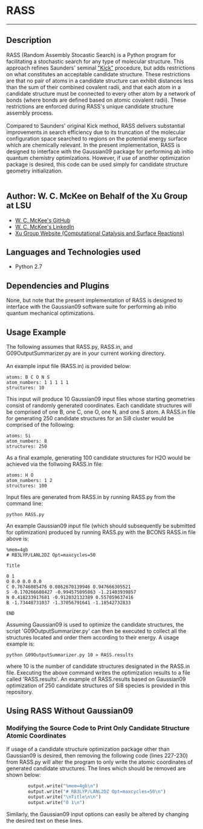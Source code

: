 # RASS
---

## Description
RASS (Random Assembly Stocastic Search) is a Python program for facilitating a stochastic search for any type of molecular structure. 
This approach refines Saunders' seminal <a href='http://onlinelibrary.wiley.com/doi/10.1002/jcc.10407/abstract'>"Kick"</a> procedure, but adds restrictions on 
what constitutes an acceptable candidate structure.  These restrictions are that no pair of atoms in a 
candidate structure can exhibit distances less than the sum of their combined covalent radii, and that
each atom in a candidate structure must be connected to every other atom by a network of bonds (where
bonds are defined based on atomic covalent radii).  These restrictions are enforced during RASS's unique candidate structure assembly process.  
<br>
Compared to Saunders' original Kick method, RASS delivers substantial improvements
in search efficiency due to its truncation of the molecular configuration space searched to
regions on the potential energy surface which are chemically relevant.  In the present implementation, RASS is designed to interface
with the Gaussian09 package for performing ab initio quantum chemistry optimizations.  However, if use
of another optimization package is desired, this code can be used simply
for candidate structure geometry initialization.
<br>
<br>




## Author: W. C. McKee on Behalf of the Xu Group at LSU
* <a href="https://github.com/chadm9">W. C. McKee's GitHub</a>
* <a href="https://www.linkedin.com/in/w-chad-mckee-88939163/">W. C. McKee's LinkedIn</a>
* <a href="https://compucat.lsu.edu/">Xu Group Website (Computational Catalysis and Surface Reactions)</a>


## Languages and Technologies used
* Python 2.7


## Dependencies and Plugins
None, but note that the present implementation of RASS is designed to 
interface with the Gaussian09 software suite for performing ab initio quantum
mechanical optimizations.

## Usage Example

The following assumes that RASS.py, RASS.in, and G09OutputSummarizer.py
are in your current working directory.
<br>
<br>
An example input file (RASS.in) is provided below:

```
atoms: B C O N S
atom_numbers: 1 1 1 1 1
structures: 10
```
This input will produce 10 Gaussian09 input files whose starting geometries consist of randomly generated coordinates. Each candidate structures will be comprised of one B, one C,
one O, one N, and one S atom.  A RASS.in file for generating 250 candidate structures for an Si8 cluster would be comprised of the following:
```
atoms: Si
atom_numbers: 8
structures: 250
```
As a final example, generating 100 candidate structures for H2O would be achieved via the follwoing RASS.in file:
```
atoms: H O
atom_numbers: 1 2
structures: 100
```
Input files are generated from RASS.in by running RASS.py from the command line:

```
python RASS.py
```
An example Gaussian09 input file (which should subsequently be submitted for 
optimization) produced by running RASS.py with the BCONS RASS.in file above is:

```
%mem=4gb
# RB3LYP/LANL2DZ Opt=maxcycles=50

Title

0 1
O 0.0 0.0 0.0
C 0.76746085476 0.0862670139946 0.947666305521
S -0.170266608427 -0.994575095863 -1.21403939857
N 0.418233917681 -0.912032132389 0.557059637416
B -1.73448731037 -1.37056791641 -1.18542732833

END
```
Assuming Gaussian09 is used to optimize the candidate structures,
the script 'G09OutputSummarizer.py' can then be executed to collect all the structures located
and order them according to their energy.  A usage example is:
```
python G09OutputSummarizer.py 10 > RASS.results
```
where 10 is the number of candidate structures designated in the RASS.in file.  Executing the above command writes the optimization
results to a file called 'RASS.results'.  An example of RASS.results based on Gaussian09 optimization of 250 candidate structures
of Si8 species is provided in this repository.


## Using RASS Without Gaussian09

### Modifying the Source Code to Print Only Candidate Structure Atomic Coordinates
If usage of a candidate structure optimization package other than Gaussian09 is desired,
then removing the following code (lines 227-230) from RASS.py will alter the program to 
only write the atomic coordinates of generated candidate structures.  The lines which should be removed 
are shown below:
<br>
```Python
        output.write("%mem=4gb\n")
        output.write("# RB3LYP/LANL2DZ Opt=maxcycles=50\n")
        output.write("\nTitle\n\n")
        output.write("0 1\n")
```
Similarly, the Gaussian09 input options can easily be altered by changing the desired text on these lines.
